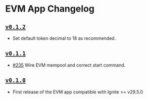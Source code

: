 # EVM App Changelog

## [`v0.1.2`](https://github.com/ignite/apps/releases/tag/evm/v0.1.2)

- []() Set default token decimal to 18 as recommended.

## [`v0.1.1`](https://github.com/ignite/apps/releases/tag/evm/v0.1.1)

- [#235](https://github.com/ignite/apps/pull/235) Wire EVM mempool and correct start command.

## [`v0.1.0`](https://github.com/ignite/apps/releases/tag/evm/v0.1.0)

- First release of the EVM app compatible with Ignite >= v29.5.0
